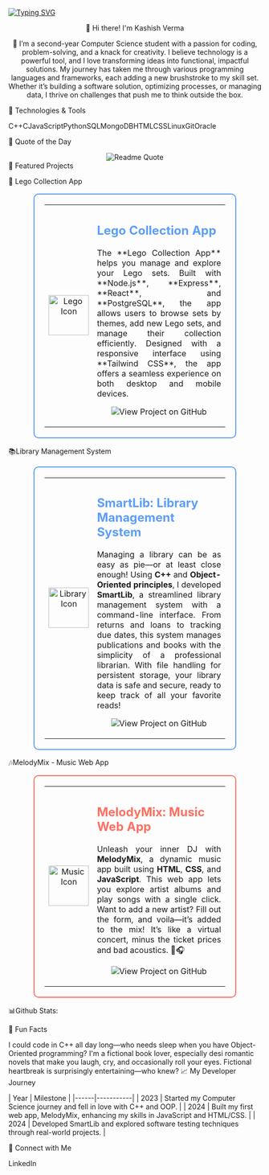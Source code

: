 <!-- *Kashish-Verma/Kashish-Verma* is a ✨ special ✨ repository because its README.md (this file) appears on your GitHub profile. --> <p> <a href="https://git.io/typing-svg"> <img src="https://readme-typing-svg.demolab.com?font=Fira+Code&weight=700&size=30&pause=1000&color=5C9EF7&width=500&lines=Computer+Science+Student;Aspiring+Software+Developer;OOP+and+C%2B%2B+Enthusiast;Web+and+Software+Tester" alt="Typing SVG" /> </a> </p> <div align="center">
👋 Hi there! I'm Kashish Verma

🌱 I’m a second-year Computer Science student with a passion for coding, problem-solving, and a knack for creativity. I believe technology is a powerful tool, and I love transforming ideas into functional, impactful solutions. My journey has taken me through various programming languages and frameworks, each adding a new brushstroke to my skill set. Whether it’s building a software solution, optimizing processes, or managing data, I thrive on challenges that push me to think outside the box.

</div>
🔧 Technologies & Tools

C++CJavaScriptPythonSQLMongoDBHTMLCSSLinuxGitOracle

🌟 Quote of the Day

<div align="center"> <img src="https://quotes-github-readme.vercel.app/api?quote=Your%20code%20is%20always%205%20minutes%20away%20from%20compilation.&type=horizontal&theme=dark" alt="Readme Quote"> </div>
🚀 Featured Projects

🧩 Lego Collection App

<div align="center"> <table style="width: 80%; border: 2px solid #5C9EF7; border-radius: 10px; padding: 20px;"> <tr> <td align="center"> <img src="https://img.icons8.com/color/96/000000/lego.png" width="80" height="80" alt="Lego Icon"/> </td> <td> <h2 style="color: #5C9EF8; font-weight: bold;">Lego Collection App</h2> <p style="text-align: justify; font-size: 16px;"> The **Lego Collection App** helps you manage and explore your Lego sets. Built with **Node.js**, **Express**, **React**, and **PostgreSQL**, the app allows users to browse sets by themes, add new Lego sets, and manage their collection efficiently. Designed with a responsive interface using **Tailwind CSS**, the app offers a seamless experience on both desktop and mobile devices. </p> <p align="center"> <a href="https://github.com/KashishV999/Lego-Collection-App" style="text-decoration: none;"> <img src="https://img.shields.io/badge/View%20Project-5C9EF7?style=for-the-badge&logo=github&logoColor=white" alt="View Project on GitHub"/> </a> </p> </td> </tr> </table> </div>
📚Library Management System

<div align="center"> <table style="width: 80%; border: 2px solid #5C9EF7; border-radius: 10px; padding: 20px;"> <tr> <td align="center"> <img src="https://img.icons8.com/color/96/000000/library.png" width="80" height="80" alt="Library Icon"/> </td> <td> <h2 style="color: #5C9EF7; font-weight: bold;">SmartLib: Library Management System</h2> <p style="text-align: justify; font-size: 16px;"> Managing a library can be as easy as pie—or at least close enough! Using <strong>C++</strong> and <strong>Object-Oriented principles</strong>, I developed <strong>SmartLib</strong>, a streamlined library management system with a command-line interface. From returns and loans to tracking due dates, this system manages publications and books with the simplicity of a professional librarian. With file handling for persistent storage, your library data is safe and secure, ready to keep track of all your favorite reads! </p> <p align="center"> <a href="https://github.com/KashishV999/Library_Management_System" style="text-decoration: none;"> <img src="https://img.shields.io/badge/View%20Project-5C9EF7?style=for-the-badge&logo=github&logoColor=white" alt="View Project on GitHub"/> </a> </p> </td> </tr> </table> </div>
🎶MelodyMix - Music Web App
<div align="center"> <table style="width: 80%; border: 2px solid #FF6F61; border-radius: 10px; padding: 20px;"> <tr> <td align="center"> <img src="https://img.icons8.com/color/96/000000/musical-notes.png" width="80" height="80" alt="Music Icon"/> </td> <td> <h2 style="color: #FF6F61; font-weight: bold;">MelodyMix: Music Web App</h2> <p style="text-align: justify; font-size: 16px;"> Unleash your inner DJ with <strong>MelodyMix</strong>, a dynamic music app built using <strong>HTML</strong>, <strong>CSS</strong>, and <strong>JavaScript</strong>. This web app lets you explore artist albums and play songs with a single click. Want to add a new artist? Fill out the form, and voila—it’s added to the mix! It’s like a virtual concert, minus the ticket prices and bad acoustics. 🎤🎧 </p> <p align="center"> <a href="https://github.com/KashishV999/Music_WebApp" style="text-decoration: none;"> <img src="https://img.shields.io/badge/View%20Project-FF6F61?style=for-the-badge&logo=github&logoColor=white" alt="View Project on GitHub"/> </a> </p> </td> </tr> </table> </div>
📊Github Stats:


🎉 Fun Facts

I could code in C++ all day long—who needs sleep when you have Object-Oriented programming?
I'm a fictional book lover, especially desi romantic novels that make you laugh, cry, and occasionally roll your eyes. Fictional heartbreak is surprisingly entertaining—who knew?
📈 My Developer Journey

| Year | Milestone | |------|-----------| | 2023 | Started my Computer Science journey and fell in love with C++ and OOP. | | 2024 | Built my first web app, MelodyMix, enhancing my skills in JavaScript and HTML/CSS. | | 2024 | Developed SmartLib and explored software testing techniques through real-world projects. |

🤝 Connect with Me

LinkedIn
